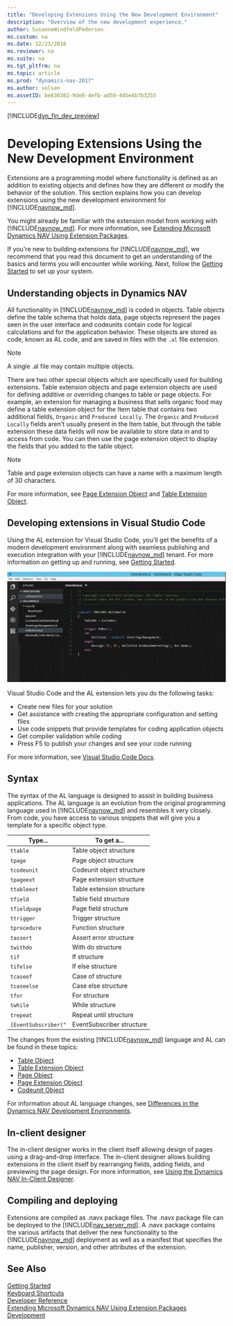 ```yaml
---
title: "Developing Extensions Using the New Development Environment"
description: "Overview of the new development experience."
author: SusanneWindfeldPedersen
ms.custom: na
ms.date: 12/23/2016
ms.reviewer: na
ms.suite: na
ms.tgt_pltfrm: na
ms.topic: article
ms.prod: "dynamics-nav-2017"
ms.author: solsen
ms.assetID: be636361-9de8-4efb-ad50-445e4b7b3255
---
```


[!INCLUDE[dyn_fin_dev_preview](../dynamics-nav/includes/newdev_dev_preview.md)]

# Developing Extensions Using the New Development Environment

Extensions are a programming model where functionality is defined as an addition to existing objects and defines how they are different or modify the behavior of the solution. This section explains how you can develop extensions using the new development environment for [!INCLUDE[navnow_md](includes/navnow_md.md)].
 
You might already be familiar with the extension model from working with [!INCLUDE[navnow_md](includes/navnow_md.md)]. For more information, see [Extending Microsoft Dynamics NAV Using Extension Packages](extending-microsoft-dynamics-nav-using-extension-packages.md).

<!--
> [!NOTE]  
> To get started developing extensions for [!INCLUDE[d365fin_long_md](includes/d365fin_long_md.md)] read more about building them here [Extending Microsoft Dynamics NAV Using Extension Packages](extending-microsoft-dynamics-nav-using-extension-packages.md). For [!INCLUDE[d365fin_long_md](includes/d365fin_long_md.md)], you have to sign up for [AppSource](https://appsource.microsoft.com/en-us/) and upload your extensions there. For more information, see [Extend Dynamics 365 for Financials](https://madeira.microsoft.com/en-us/documentation/madeira-develop-extensions/). 
-->

If you're new to building extensions for [!INCLUDE[navnow_md](includes/navnow_md.md)], we recommend that you read this document to get an understanding of the basics and terms you will encounter while working. Next, follow the [Getting Started](newdev-get-started.md) to set up your system.

## Understanding objects in Dynamics NAV
All functionality in [!INCLUDE[navnow_md](includes/navnow_md.md)] is coded in objects. Table objects define the table schema that holds data, page objects represent the pages seen in the user interface and codeunits contain code for logical calculations and for the application behavior. These objects are stored as code, known as AL code, and are saved in files with the ```.al``` file extension.  

> [!NOTE]  
> A single .al file may contain multiple objects.      

There are two other special objects which are specifically used for building extensions. Table extension objects and page extension objects are used for defining additive or overriding changes to table or page objects. For example, an extension for managing a business that sells organic food may define a table extension object for the Item table that contains two additional fields, ```Organic``` and ```Produced Locally```. The ```Organic``` and ```Produced Locally``` fields aren't usually present in the Item table, but through the table extension these data fields will now be available to store data in and to access from code. You can then use the page extension object to display the fields that you added to the table object.

> [!NOTE]  
> Table and page extension objects can have a name with a maximum length of 30 characters.      

For more information, see [Page Extension Object](newdev-page-ext-object.md) and [Table Extension Object](newdev-table-ext-object.md).

## Developing extensions in Visual Studio Code
Using the AL extension for Visual Studio Code, you'll get the benefits of a modern development environment along with seamless publishing and execution integration with your [!INCLUDE[navnow_md](includes/navnow_md.md)] tenant. For more information on getting up and running, see [Getting Started](newdev-get-started.md). 

![Visual Studio Code](media/vs-code.gif)

Visual Studio Code and the AL extension lets you do the following tasks:

- Create new files for your solution
- Get assistance with creating the appropriate configuration and setting files
- Use code snippets that provide templates for coding application objects 
- Get compiler validation while coding
- Press F5 to publish your changes and see your code running

For more information, see [Visual Studio Code Docs](https://code.visualstudio.com/docs).

## Syntax
The syntax of the AL language is designed to assist in building business applications. The AL language is an evolution from the original programming language used in [!INCLUDE[navnow_md](includes/navnow_md.md)] and resembles it very closely. From code, you have access to various snippets that will give you a template for a specific object type. 

|Type... | To get a... |
|--------|-------------|
|```ttable```| Table object structure|
|```tpage```| Page object structure|
|```tcodeunit```| Codeunit object structure|
|```tpageext```| Page extension structure|
|```ttableext```| Table extension structure|
|```tfield```| Table field structure|
|```tfieldpage```| Page field structure|
|```ttrigger```| Trigger structure|
|```tprocedure```| Function structure | 
|```tassert```| Assert error structure|
|```twithdo```| With do structure|
|```tif```| If structure|
|```tifelse```| If else structure|
|```tcaseof```| Case of structure|
|```tcaseelse```| Case else structure|
|```tfor```| For structure|
|```twhile```| While structure|
|```trepeat```| Repeat until structure|
|```[EventSubscriber("```| EventSubscriber structure|


The changes from the existing [!INCLUDE[navnow_md](includes/navnow_md.md)] language and AL can be found in these topics:

- [Table Object](newdev-table-object.md)
- [Table Extension Object](newdev-table-ext-object.md)
- [Page Object](newdev-page-object.md)
- [Page Extension Object](newdev-page-ext-object.md)
- [Codeunit Object](newdev-codeunit-object.md)

For information about AL language changes, see [Differences in the Dynamics NAV Development Environments](newdev-differences.md).

## In-client designer
The in-client designer works in the client itself allowing design of pages using a drag-and-drop interface. The in-client designer allows building extensions in the client itself by rearranging fields, adding fields, and previewing the page design. For more information, see [Using the Dynamics NAV In-Client Designer](newdev-inclient-designer.md).

## Compiling and deploying
Extensions are compiled as .navx package files. The .navx package file can be deployed to the [!INCLUDE[nav_server_md](includes/nav_server_md.md)]. A .navx package contains the various artifacts that deliver the new functionality to the [!INCLUDE[navnow_md](includes/navnow_md.md)] deployment as well as a manifest that specifies the name, publisher, version, and other attributes of the extension.

## See Also
[Getting Started](newdev-get-started.md)  
[Keyboard Shortcuts](newdev-keyboard-shortcuts.md)    
[Developer Reference](newdev-reference-overview.md)  
[Extending Microsoft Dynamics NAV Using Extension Packages](extending-microsoft-dynamics-nav-using-extension-packages.md)  
[Development](development.md)

